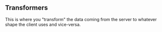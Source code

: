 ## Transformers

This is where you "transform" the data coming from the server to whatever shape the client uses and vice-versa.
